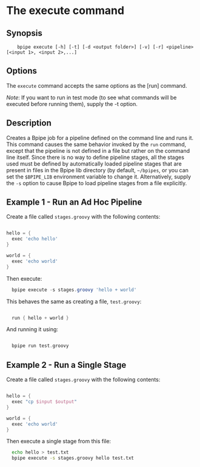 # The execute command

## Synopsis

    
    
        bpipe execute [-h] [-t] [-d <output folder>] [-v] [-r] <pipeline> [<input 1>, <input 2>,...]
    

## Options

The `execute` command accepts the same options as the [run] command.

*Note*: If you want to run in test mode (to see what commands will be executed before running them), supply the -t option.

## Description

Creates a Bpipe job for a pipeline defined on the command line and runs it.
This command causes the same behavior invoked by the `run` command, except that
the pipeline is not defined in a file but rather on the command line itself.
Since there is no way to define pipeline stages, all the stages used must be
defined by automatically loaded pipeline stages that are present in files in
the Bpipe lib directory (by default, `~/bpipes`, or you can set the
`$BPIPE_LIB` environment variable to change it. Alternatively, supply the `-s` option
to cause Bpipe to load pipeline stages from a file explicitly.

## Example 1 - Run an Ad Hoc Pipeline

Create a file called `stages.groovy` with the following contents:
```groovy 

hello = {
  exec 'echo hello'
}

world = {
  exec 'echo world'
}
```

Then execute:

```groovy 
  bpipe execute -s stages.groovy 'hello + world'
```

This behaves the same as creating a file, `test.groovy`:

```groovy 

  run { hello + world }
```

And running it using:
```groovy 

  bpipe run test.groovy
```

## Example 2 - Run a Single Stage

Create a file called `stages.groovy` with the following contents:
```groovy 

hello = {
  exec "cp $input $output"
}

world = {
  exec 'echo world'
}
```

Then execute a single stage from this file:

```bash 
  echo hello > test.txt
  bpipe execute -s stages.groovy hello test.txt
```


